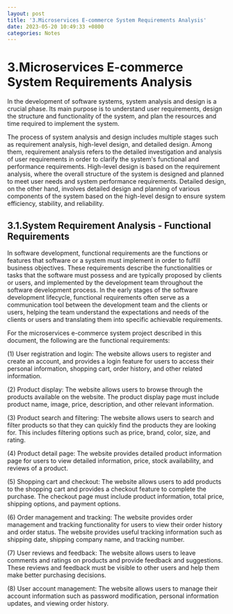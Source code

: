 ```yaml
---
layout: post
title: '3.Microservices E-commerce System Requirements Analysis'
date: 2023-05-20 10:49:33 +0800
categories: Notes
---
```


# 3.Microservices E-commerce System Requirements Analysis

In the development of software systems, system analysis and design is a crucial phase. Its main purpose is to understand user requirements, design the structure and functionality of the system, and plan the resources and time required to implement the system.

The process of system analysis and design includes multiple stages such as requirement analysis, high-level design, and detailed design. Among them, requirement analysis refers to the detailed investigation and analysis of user requirements in order to clarify the system's functional and performance requirements. High-level design is based on the requirement analysis, where the overall structure of the system is designed and planned to meet user needs and system performance requirements. Detailed design, on the other hand, involves detailed design and planning of various components of the system based on the high-level design to ensure system efficiency, stability, and reliability.

## 3.1.System Requirement Analysis - Functional Requirements

In software development, functional requirements are the functions or features that software or a system must implement in order to fulfill business objectives. These requirements describe the functionalities or tasks that the software must possess and are typically proposed by clients or users, and implemented by the development team throughout the software development process. In the early stages of the software development lifecycle, functional requirements often serve as a communication tool between the development team and the clients or users, helping the team understand the expectations and needs of the clients or users and translating them into specific achievable requirements.

For the microservices e-commerce system project described in this document, the following are the functional requirements:

(1) User registration and login: The website allows users to register and create an account, and provides a login feature for users to access their personal information, shopping cart, order history, and other related information.

(2) Product display: The website allows users to browse through the products available on the website. The product display page must include product name, image, price, description, and other relevant information.

(3) Product search and filtering: The website allows users to search and filter products so that they can quickly find the products they are looking for. This includes filtering options such as price, brand, color, size, and rating.

(4) Product detail page: The website provides detailed product information page for users to view detailed information, price, stock availability, and reviews of a product.

(5) Shopping cart and checkout: The website allows users to add products to the shopping cart and provides a checkout feature to complete the purchase. The checkout page must include product information, total price, shipping options, and payment options.

(6) Order management and tracking: The website provides order management and tracking functionality for users to view their order history and order status. The website provides useful tracking information such as shipping date, shipping company name, and tracking number.

(7) User reviews and feedback: The website allows users to leave comments and ratings on products and provide feedback and suggestions. These reviews and feedback must be visible to other users and help them make better purchasing decisions.

(8) User account management: The website allows users to manage their account information such as password modification, personal information updates, and viewing order history.
